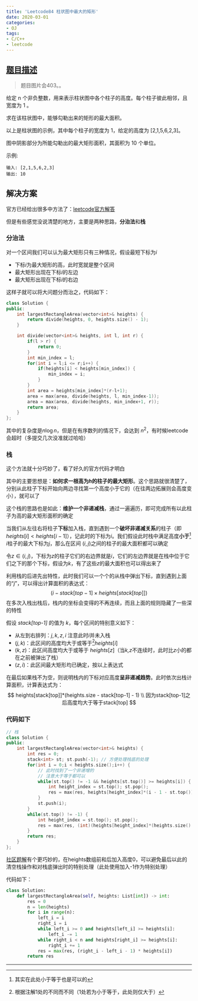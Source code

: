 ```yaml
---
title: 'Leetcode84 柱状图中最大的矩形'
date: 2020-03-01
categories:
- OJ
tags:
- C/C++
- leetcode
---
```


## [题目描述](https://leetcode-cn.com/problems/largest-rectangle-in-histogram/)

> 题目图片会403。。

给定 n 个非负整数，用来表示柱状图中各个柱子的高度。每个柱子彼此相邻，且宽度为 1 。

求在该柱状图中，能够勾勒出来的矩形的最大面积。

以上是柱状图的示例，其中每个柱子的宽度为 1，给定的高度为 [2,1,5,6,2,3]。

图中阴影部分为所能勾勒出的最大矩形面积，其面积为 10 个单位。

示例:

```
输入: [2,1,5,6,2,3]
输出: 10
```

<!-- more -->

## 解决方案

官方已经给出很多中方法了：[leetcode官方解答](https://leetcode-cn.com/problems/largest-rectangle-in-histogram/solution/zhu-zhuang-tu-zhong-zui-da-de-ju-xing-by-leetcode/)

但是有些感觉没说清楚的地方，主要是两种思路，**分治法**和**栈**

### 分治法

对一个区间我们可以认为最大矩形只有三种情况，假设最短下标为*i*

- 下标*i*为最大矩形的高，此时宽就是整个区间
- 最大矩形出现在下标*i*的左边
- 最大矩形出现在下标*i*的右边

这样子就可以将大问题分而治之，代码如下：

```c++
class Solution {
public:
    int largestRectangleArea(vector<int>& heights) {
        return divide(heights, 0, heights.size() - 1);
    }

    int divide(vector<int>& heights, int l, int r) {
        if(l > r) {
            return 0;
        }
        int min_index = l;
        for(int i = l;i <= r;i++) {
            if(heights[i] < heights[min_index]) {
                min_index = i;
            }
        }
        int area = heights[min_index]*(r-l+1);
        area = max(area, divide(heights, l, min_index-1));
        area = max(area, divide(heights, min_index+1, r));
        return area;
    }
};
```

其中的复杂度是$n\log n$，但是在有序数列的情况下，会达到 $n^2$，有时候leetcode会超时（多提交几次没准就过哈哈）

### 栈

这个方法就十分巧妙了，看了好久的官方代码才明白

其中的主要思想是：**如何求一根高为*h*的柱子的最大矩形**。这个思路就很清楚了，分别从此柱子下标开始向两边寻找第一个高度小于它的（在往两边拓展则会高度变小），就可以了

这个栈的思路也是如此：**维护一个非递减栈**，通过一遍遍历，即可完成所有以此柱子为高的最大矩形面积的确定

当我们从左往右将柱子**下标**加入栈，直到遇到一个**破坏非递减关系**的柱子（即$heights[i]<heights[i-1]$），记此时的下标为*i*。我们假设此时栈中满足高度**小于**[^1] *i*柱子的最大下标为*j*，那么在区间 $(i,j)$之间的柱子的最大面积都可以确定

令$z \in (i,j)$，下标为*z*的柱子它们的右边界就是*i*，它们的左边界就是在栈中位于它们之下的那个下标，假设为*k*，有了这些*z*的最大面积也可以得出来了 

利用栈的后进先出特性，此时我们可以一个个的从栈中弹出下标，直到遇到上面的“*j*”，可以得出计算面积的表达式：
$$
(i-stack[top-1]\times heights[stack[top]])
$$
在多次入栈出栈后，栈内的坐标会变得的不再连续，而且上面的规则隐藏了一些深的特性

假设 *stack[top-1]* 的值为 *k*，每个区间的特别意义如下：

- 从左到右排列：$j,k,z,i$ 注意此时*i*并未入栈
- $(j,k)$：此区间的高度均大于或等于[^2]$heights[i]$
- $(k,z)$：此区间高度均大于或等于 $heights[z]$（当*k,z*不连续时，此时比*z*小的都在之前被弹出了栈）
- $(z,i)$：此区间最大矩形均已确定，按以上表达式

在最后如果栈不为空，则说明栈内的下标对应高度**呈非递减趋势**。此时依次出栈计算面积，计算表达式为：
$$
heights[stack[top]]*(heights.size - stack[top-1] - 1) \\
因为stack[top-1]之后高度均大于等于stack[top]
$$

### 代码如下

```c++
// 栈
class Solution {
public:
    int largestRectangleArea(vector<int>& heights) {
        int res = 0;
        stack<int> st; st.push(-1); // 方便处理栈底的处理
        for(int i = 0;i < heights.size();i++) {
            // 此时找到了一个非递增的
            // 注意大于等于都可以
            while(st.top() != -1 && heights[st.top()] >= heights[i]) {
                int height_index = st.top(); st.pop();
                res = max(res, heights[height_index]*(i - 1 - st.top()));
            }
            st.push(i);
        }
        while(st.top() != -1) {
            int height_index = st.top(); st.pop();
            res = max(res, (int)(heights[height_index]*(heights.size() - st.top() - 1)));
        }
        return res;
    }
};
```
[社区题解](https://leetcode-cn.com/problems/largest-rectangle-in-histogram/solution/zhao-liang-bian-di-yi-ge-xiao-yu-ta-de-zhi-by-powc/)有个更巧妙的，在heights数组前和后加入高度0，可以避免最后以此的清空栈操作和对栈底弹出时的特别处理（此处使用加入-1作为特别处理）

代码如下：

```python
class Solution:
    def largestRectangleArea(self, heights: List[int]) -> int:
        res = 0
        n = len(heights)
        for i in range(n):
            left_i = i
            right_i = i
            while left_i >= 0 and heights[left_i] >= heights[i]:
                left_i -= 1
            while right_i < n and heights[right_i] >= heights[i]:
                right_i += 1
            res = max(res, (right_i - left_i - 1) * heights[i])
        return res
```





---

[^1]: 其实在此处小于等于也是可以的
[^2]: 根据注解1处的不同而不同（1处若为小于等于，此处则仅大于）